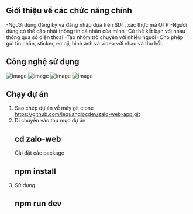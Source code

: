 ## Giới thiệu về các chức năng chính 
-Người dùng đăng ký và đăng nhập dựa trên SDT, xác thực mã OTP
-Người dùng có thể cập nhật thông tin cá nhân của mình
-Có thể kết bạn với nhau thông qua số điện thoại 
-Tạo nhóm trò chuyện với nhiều người
-Cho phép gửi tin nhắn, sticker, emoji, hình ảnh và video với nhau và thu hồi.
## Công nghệ sử dụng
![image](https://github.com/lequanglocdev/zalo-web-app/assets/107296302/44b46bf0-ab6c-4827-bfb2-b638564a93e0)
![image](https://github.com/lequanglocdev/zalo-web-app/assets/107296302/380fcd0a-87b2-4d80-8944-e2be7e128d35)
![image](https://github.com/lequanglocdev/zalo-web-app/assets/107296302/4699a6aa-5054-413c-88eb-a60755360f00)
![image](https://github.com/lequanglocdev/zalo-web-app/assets/107296302/a4bb07e1-eaf3-4daf-b2a3-f0de7dfdbd24)
## Chạy dự án 
1. Sao chép dự án về máy
    git clone https://github.com/lequanglocdev/zalo-web-app.git
2. Di chuyển vào thư mục dự án
    ## cd zalo-web
   Cài đặt các package
     ## npm install
3. Sử dụng
   ## npm run dev






